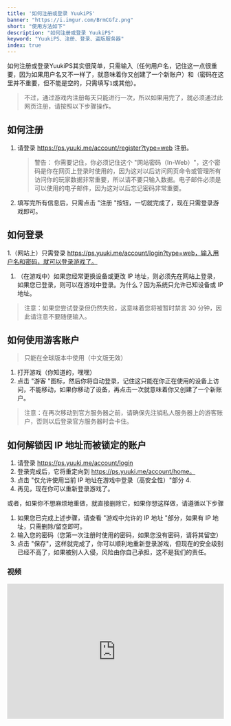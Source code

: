 ```yaml
---
title: '如何注册或登录 YuukiPS'
banner: "https://i.imgur.com/BrmCGfz.png"
short: "使用方法如下"
description: "如何注册或登录 YuukiPS"
keyword: "YuukiPS、注册、登录、盗版服务器"
index: true
---
```


如何注册或登录YuukiPS其实很简单，只需输入（任何用户名，记住这一点很重要，因为如果用户名又不一样了，就意味着你又创建了一个新账户）和（密码在这里并不重要，但不能是空的，只需填写`1`或其他）。

> 不过，通过游戏内注册每天只能进行一次，所以如果用完了，就必须通过此网页注册，请按照以下步骤操作。

## 如何注册

1. 请登录 https://ps.yuuki.me/account/register?type=web 注册。

   > 警告： 你需要记住，你必须记住这个 "网站密码（In-Web）"，这个密码是你在网页上登录时使用的，因为这对以后访问网页命令或管理所有访问你的玩家数据非常重要，所以请不要只输入数据。电子邮件必须是可以使用的电子邮件，因为这对以后忘记密码非常重要。

2. 填写完所有信息后，只需点击 "注册 "按钮，一切就完成了，现在只需登录游戏即可。

## 如何登录

1.（网站上）只需登录 https://ps.yuuki.me/account/login?type=web，输入用户名和密码，就可以登录游戏了。
1. （在游戏中）如果您经常更换设备或更改 IP 地址，则必须先在网站上登录，如果您已登录，则可以在游戏中登录。为什么？因为系统只允许已知设备或 IP 地址。

 > 注意：如果您尝试登录但仍然失败，这意味着您将被暂时禁言 30 分钟，因此请注意不要随便输入。

## 如何使用游客账户

 > 只能在全球版本中使用（中文版无效）

1. 打开游戏（你知道的，嘿嘿）
2. 点击 "游客 "图标，然后你将自动登录，记住这只能在你正在使用的设备上访问，不能移动，如果你移动了设备，再点击一次就意味着你又创建了一个新账户。

 > 注意：在再次移动到官方服务器之前，请确保先注销私人服务器上的游客账户，否则以后登录官方服务器时会卡住。

## 如何解锁因 IP 地址而被锁定的账户

 1. 请登录 https://ps.yuuki.me/account/login
 2. 登录完成后，它将重定向到 https://ps.yuuki.me/account/home。
 3. 点击 "仅允许使用当前 IP 地址在游戏中登录（高安全性）"部分 4.
 4. 再见，现在你可以重新登录游戏了。

 或者，如果你不想麻烦地重做，就直接删除它，如果你想这样做，请遵循以下步骤

 1. 如果您已完成上述步骤，请查看 "游戏中允许的 IP 地址 "部分，如果有 IP 地址，只需删除/留空即可。
 2. 输入您的密码（您第一次注册时使用的密码，如果您没有密码，请将其留空）
 3. 点击 "保存"，这样就完成了，你可以顺利地重新登录游戏，但现在的安全级别已经不高了，如果被别人入侵，风险由你自己承担，这不是我们的责任。

### 视频

<iframe width="100%" height="315" src="https://www.youtube.com/embed/k9ZfyTSqjPI?si=senlsTnou1dlm7kY" title="YouTube video player" frameborder="0" allow="accelerometer; autoplay; clipboard-write; encrypted-media; gyroscope; picture-in-picture; web-share" allowfullscreen></iframe>